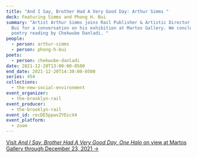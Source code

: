 ```yaml
---
title: "And I Say, Brother Had A Very Good Day: Arthur Simms "
deck: Featuring Simms and Phong H. Bui
summary: "Artist Arthur Simms joins Rail Publisher & Artistic Director Phong H.
  Bui for a conversation on his exhibition at Martos Gallery. We conclude with a
  poetry reading by Chekwube Danladi. "
people:
  - person: arthur-simms
  - person: phong-h-bui
poets:
  - person: chekwube-danladi
date: 2021-12-20T13:00:00-0500
end_date: 2021-12-20T14:30:00-0500
series: 454
collections:
  - the-new-social-environment
event_organizer:
  - the-brooklyn-rail
event_producer:
  - the-brooklyn-rail
event_id: recDE5ppwvZYDicX4
event_platform:
  - zoom
---
```

[Visit *And I Say, Brother Had A Very Good Day, One Halo* on view at Martos Gallery through December 23, 2021 →](http://www.martosgallery.com/current)